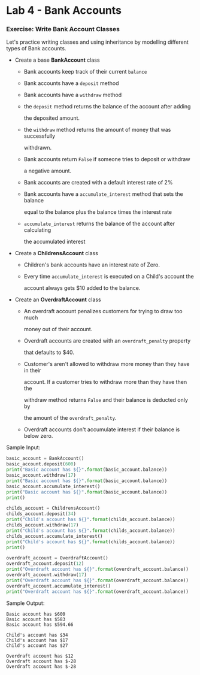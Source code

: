 # Lab 4 - Bank Accounts

### Exercise: Write Bank Account Classes

Let's practice writing classes and using inheritance by modelling different types of Bank accounts.

* Create a base **BankAccount** class
  * Bank accounts keep track of their current `balance`
  * Bank accounts have a `deposit` method
  * Bank accounts have a `withdraw` method
  * the `deposit` method returns the balance of the account after adding

    the deposited amount.

  * the `withdraw` method returns the amount of money that was successfully

    withdrawn.

  * Bank accounts return `False` if someone tries to deposit or withdraw

    a negative amount.

  * Bank accounts are created with a default interest rate of 2%
  * Bank accounts have a `accumulate_interest` method that sets the balance

    equal to the balance plus the balance times the interest rate

  * `accumulate_interest` returns the balance of the account after calculating

    the accumulated interest
* Create a **ChildrensAccount** class
  * Children's bank accounts have an interest rate of Zero.
  * Every time `accumulate_interest` is executed on a Child's account the

    account always gets $10 added to the balance.
* Create an **OverdraftAccount** class
  * An overdraft account penalizes customers for trying to draw too much

    money out of their account.

  * Overdraft accounts are created with an `overdraft_penalty` property

    that defaults to $40.

  * Customer's aren't allowed to withdraw more money than they have in their

    account. If a customer tries to withdraw more than they have then the

    withdraw method returns `False` and their balance is deducted only by

    the amount of the `overdraft_penalty`.

  * Overdraft accounts don't accumulate interest if their balance is below zero.

Sample Input:

```python
basic_account = BankAccount()
basic_account.deposit(600)
print("Basic account has ${}".format(basic_account.balance))
basic_account.withdraw(17)
print("Basic account has ${}".format(basic_account.balance))
basic_account.accumulate_interest()
print("Basic account has ${}".format(basic_account.balance))
print()

childs_account = ChildrensAccount()
childs_account.deposit(34)
print("Child's account has ${}".format(childs_account.balance))
childs_account.withdraw(17)
print("Child's account has ${}".format(childs_account.balance))
childs_account.accumulate_interest()
print("Child's account has ${}".format(childs_account.balance))
print()

overdraft_account = OverdraftAccount()
overdraft_account.deposit(12)
print("Overdraft account has ${}".format(overdraft_account.balance))
overdraft_account.withdraw(17)
print("Overdraft account has ${}".format(overdraft_account.balance))
overdraft_account.accumulate_interest()
print("Overdraft account has ${}".format(overdraft_account.balance))
```

Sample Output:

```text
Basic account has $600
Basic account has $583
Basic account has $594.66

Child's account has $34
Child's account has $17
Child's account has $27

Overdraft account has $12
Overdraft account has $-28
Overdraft account has $-28
```

